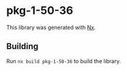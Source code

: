 # pkg-1-50-36

This library was generated with [Nx](https://nx.dev).

## Building

Run `nx build pkg-1-50-36` to build the library.
